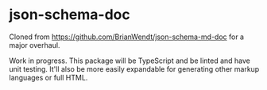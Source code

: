
# json-schema-doc

Cloned from https://github.com/BrianWendt/json-schema-md-doc for a major overhaul.

Work in progress. This package will be TypeScript and be linted and have unit testing. It'll also be more easily expandable for generating other markup languages or full HTML.
